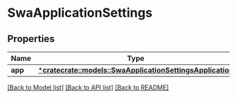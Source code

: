 # SwaApplicationSettings

## Properties
Name | Type | Description | Notes
------------ | ------------- | ------------- | -------------
**app** | [***cratecrate::models::SwaApplicationSettingsApplication**](SwaApplicationSettingsApplication.md) |  | [optional] 

[[Back to Model list]](../README.md#documentation-for-models) [[Back to API list]](../README.md#documentation-for-api-endpoints) [[Back to README]](../README.md)


